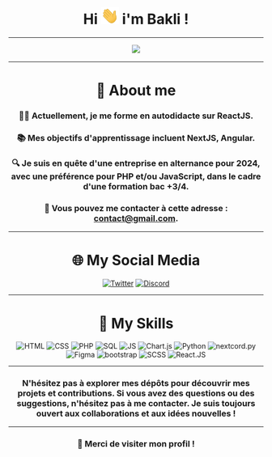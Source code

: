 <div align="center">
<h1 align="center">Hi <img width="35" src="./src/waving.gif"> i'm Bakli !</h1>

---

![](https://komarev.com/ghpvc/?username=NHBakli&color=FF5500)

---

# 📝 About me

### 👨‍💻 Actuellement, je me forme en autodidacte sur ReactJS.

### 📚 Mes objectifs d'apprentissage incluent NextJS, Angular.

### 🔍 Je suis en quête d'une entreprise en alternance pour 2024, avec une préférence pour PHP et/ou JavaScript, dans le cadre d'une formation bac +3/4.

### 📧 Vous pouvez me contacter à cette adresse : [contact@gmail.com](mailto:bakli78948@gmail.com).

---

# 🌐 My Social Media

<div align="center">
  <a href="https://twitter.com/nhbakli"><img src="https://i.imgur.com/Nws3raA.png" alt="Twitter" width="60" height="60"></a>
  <a href="https://discord.com/users/532258198435004461"><img src="https://i.imgur.com/slXlcAz.png" alt="Discord" width="60" height="60"></a>
</div>

---

# 🧰 My Skills


  <img src="https://imgur.com/BZQoAH7.png" alt="HTML" width="60" height="60">
  <img src="https://i.imgur.com/8TjTunE.png" alt="CSS" width="60" height="60">
  <img src="https://i.imgur.com/x2zVqM4.png" alt="PHP" width="60" height="60">
  <img src="https://imgur.com/QTVO6ND.png" alt="SQL" width="60" height="60">
  <img src="https://i.imgur.com/ZZxpMuV.png" alt="JS" width="60" height="60">
  <img src="https://i.imgur.com/mL1TnDr.png" alt="Chart.js" width="60" height="60">
  <img src="https://i.imgur.com/pBbMxJu.png" alt="Python" width="60" height="60">
  <img src="https://imgur.com/YbQyWx6.png" alt="nextcord.py" width="60" height="60">
  <img src="https://imgur.com/u5JmiQy.png" alt="Figma" width="60" height="60">
  <img src="https://consultant-webdesigner.fr/wp-content/uploads/2020/04/bootstrap_4-icon.png" alt="bootstrap" width="60" height="60">
  <img src="https://imgur.com/xZ1fktX.png" alt="SCSS" width="60" height="60">
  <img src="https://imgur.com/MumdWxk.png" alt="React.JS" width="60" height="60">

---

### N'hésitez pas à explorer mes dépôts pour découvrir mes projets et contributions. Si vous avez des questions ou des suggestions, n'hésitez pas à me contacter. Je suis toujours ouvert aux collaborations et aux idées nouvelles !

---

### 🚀 Merci de visiter mon profil !   
</div>
